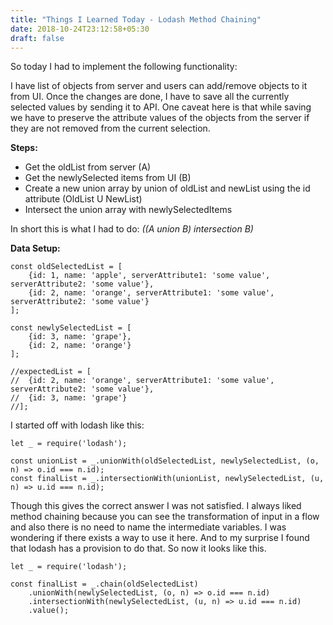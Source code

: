```yaml
---
title: "Things I Learned Today - Lodash Method Chaining"
date: 2018-10-24T23:12:58+05:30
draft: false
---
```

So today I had to implement the following functionality:

I have list of objects from server and users can add/remove objects to it from UI. Once the changes are done, I have to save all the currently selected values by sending it to API. One caveat here is that while saving we have to preserve the attribute values of the objects from the server if they are not removed from the current selection.

**Steps:**

- Get the oldList from server (A)
- Get the newlySelected items from UI (B)
- Create a new union array by union of oldList and newList using the id attribute (OldList U NewList)
- Intersect the union array with newlySelectedItems

In short this is what I had to do:
*((A union B) intersection B)*

**Data Setup:**

```
const oldSelectedList = [
	{id: 1, name: 'apple', serverAttribute1: 'some value', serverAttribute2: 'some value'},
	{id: 2, name: 'orange', serverAttribute1: 'some value', serverAttribute2: 'some value'}
];

const newlySelectedList = [
	{id: 3, name: 'grape'},
	{id: 2, name: 'orange'}
];

//expectedList = [
//	{id: 2, name: 'orange', serverAttribute1: 'some value', serverAttribute2: 'some value'},
//	{id: 3, name: 'grape'}
//];
```

I started off with lodash like this:

```
let _ = require('lodash');

const unionList = _.unionWith(oldSelectedList, newlySelectedList, (o, n) => o.id === n.id);
const finalList = _.intersectionWith(unionList, newlySelectedList, (u, n) => u.id === n.id);
```

Though this gives the correct answer I was not satisfied. I always liked method chaining because you can see the transformation of input in a flow and also there is no need to name the intermediate variables. I was wondering if there exists a way to use it here. And to my surprise I found that lodash has a provision to do that. So now it looks like this.


```
let _ = require('lodash');

const finalList = _.chain(oldSelectedList)
	.unionWith(newlySelectedList, (o, n) => o.id === n.id)
	.intersectionWith(newlySelectedList, (u, n) => u.id === n.id)
	.value();
```
